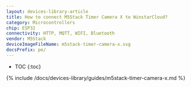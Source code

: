 ```yaml
---
layout: devices-library-article
title: How to connect M5Stack Timer Camera X to WinstarCloud?
category: Microcontrollers
chip: ESP32
connectivity: HTTP, MQTT, WIFI, Bluetooth
vendor: M5Stack
deviceImageFileName: m5stack-timer-camera-x.svg
docsPrefix: pe/
---
```


* TOC
{:toc}

{% include /docs/devices-library/guides/m5stack-timer-camera-x.md %}
